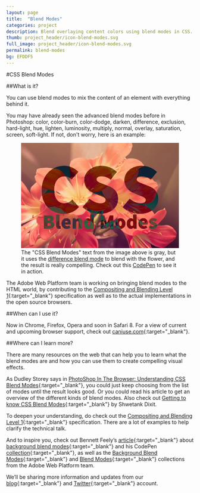 ```yaml
---
layout: page
title:  "Blend Modes"
categories: project
description: Blend overlaying content colors using blend modes in CSS.
thumb: project_header/icon-blend-modes.svg
full_image: project_header/icon-blend-modes.svg
permalink: blend-modes
bg: EFDDF5
---
```

#CSS Blend Modes

##What is it?

You can use blend modes to mix the content of an element with everything behind it.

You may have already seen the advanced blend modes before in Photoshop: color, color-burn, color-dodge, darken, difference, exclusion, hard-light, hue, lighten, luminosity, multiply, normal, overlay, saturation, screen, soft-light. If not, don't worry, here is an example:

<figure>
  <a href="/img/css-blend-modes.png" target="_blank">
    <img src="/img/css-blend-modes.png" alt="CSS Blend Modes Example">
  </a>
  <figcaption>The "CSS Blend Modes" text from the image above is gray, but it uses the <a href="http://dev.w3.org/fxtf/compositing-1/#blendingdifference" target="_blank">difference blend mode</a> to blend with the flower, and the result is really compelling. Check out this <a href="http://codepen.io/adobe/pen/iAunb" target="_blank">CodePen</a> to see it in action.</figcaption>
</figure>

The Adobe Web Platform team is working on bringing blend modes to the HTML world, by contributing to the [Compositing and Blending Level 1](http://dev.w3.org/fxtf/compositing-1/){:target="_blank"} specification as well as to the actual implementations in the open source browsers.


##When can I use it?

Now in Chrome, Firefox, Opera and soon in Safari 8. For a view of current and upcoming browser support, check out [caniuse.com](http://caniuse.com/#search=blend-mode){:target="_blank"}.

##Where can I learn more?

There are many resources on the web that can help you to learn what the blend modes are and how you can use them to create compelling visual effects.

As Dudley Storey says in [PhotoShop In The Browser: Understanding CSS Blend Modes](http://demosthenes.info/blog/707/PhotoShop-In-The-Browser-Understanding-CSS-Blend-Modes){:target="_blank"}, you could just keep choosing from the list of modes until the result looks good. Or you could read his article to get an overview of the different kinds of blend modes. Also check out [Getting to know CSS Blend Modes](http://dev.opera.com/articles/getting-to-know-css-blend-modes/){:target="_blank"} by Shwetank Dixit.

To deepen your understanding, do check out the [Compositing and Blending Level 1](http://dev.w3.org/fxtf/compositing-1/){:target="_blank"} specification. There are a lot of examples to help clarify the technical talk.

And to inspire you, check out Bennett Feely’s [article](http://bennettfeely.com/gradients/){:target="_blank"} about [background blend modes](http://dev.w3.org/fxtf/compositing-1/#propdef-background-blend-mode){:target="_blank"} and his CodePen [collection](http://codepen.io/collection/Kgshi/){:target="_blank"}, as well as the [Background Blend Modes](http://codepen.io/collection/Hcdol/){:target="_blank"} and [Blend Modes](http://codepen.io/collection/hfxiw/){:target="_blank"} collections from the Adobe Web Platform team.

We’ll be sharing more information and updates from our [blog](http://blogs.adobe.com/webplatform/category/features/css-compositing/){:target="_blank"} and [Twitter](https://twitter.com/adobeweb){:target="_blank"} account.
